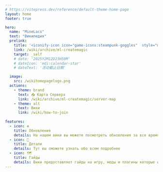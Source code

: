 ```yaml
---
# https://vitepress.dev/reference/default-theme-home-page
layout: home
footer: true

hero:
  name: "MineLacs" 
  text: "Википедия"
  prelink:
    title: '<iconify-icon icon="game-icons:steampunk-goggles"  style="margin-right:0.10rem;margin:center;color: #d77b57"></iconify-icon>  ML Create & Magic <p> Сезон Завершен </p>'
    link: /wiki/archive/ml-createmagic
    target: _self
    # date: '2025Y2M12D23H59M'
    # dateIcon: 'mdi:calendar-star'
    # dateText: '活动截止日期'

  image:
    src: /wikihomepagelogo.png
  actions:
    - theme: brand
      text: 📥 Карта Сервера
      link: /wiki/archive/ml-createmagic/server-map
    - theme: alt
      text: Вики
      link: /wiki/how-to-join
 
features: 
  - icon: ❇️
    title: Обновления
    details: На нашем вики вы можете посмотреть обновления за все время
  - icon: 🔎
    title: Детали
    details: Тут вы сможете узнать обо всем подробнее 
  - icon: 🗺️
    title: Гайды
    details: Вики предоставляет гайды на игру, моды и плагины которые используются на наших серверах
---
```

